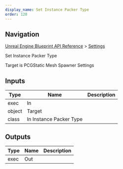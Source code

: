 ```yaml
---
display_name: Set Instance Packer Type
order: 120
---
```

## Navigation

[Unreal Engine Blueprint API Reference](https://dev.epicgames.com/documentation/en-us/unreal-engine/BlueprintAPI) > [Settings](https://dev.epicgames.com/documentation/en-us/unreal-engine/BlueprintAPI/Settings)

Set Instance Packer Type

Target is PCGStatic Mesh Spawner Settings

## Inputs

| Type | Name | Description |
| --- | --- | --- |
| exec | In |  |
| object | Target |  |
| class | In Instance Packer Type |  |

## Outputs

| Type | Name | Description |
| --- | --- | --- |
| exec | Out |  |
